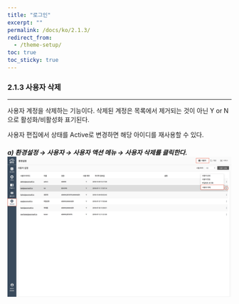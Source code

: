 ```yaml
---
title: "로그인"
excerpt: ""
permalink: /docs/ko/2.1.3/
redirect_from:
  - /theme-setup/
toc: true
toc_sticky: true
---
```


### 2.1.3 사용자 삭제

---

사용자 계정을 삭제하는 기능이다. 삭제된 계정은 목록에서 제거되는 것이 아닌  Y or N 으로 활성화/비활성화 표기된다.

사용자 편집에서 상태를 Active로 변경하면 해당 아이디를 재사용할 수 있다.

##### a\) 환경설정 → 사용자 → 사용자 액션 메뉴 → 사용자 삭제를 클릭한다.![](/assets/KR/3.0.0/2.1.3_1.png)
